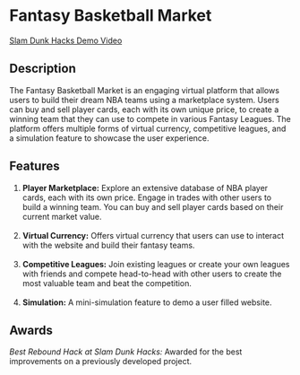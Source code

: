 <!DOCTYPE html>
<html lang="en">

<head>
  <meta charset="UTF-8">
  <meta name="viewport" content="width=device-width, initial-scale=1.0">
  
</head>

<body>
  <h1>Fantasy Basketball Market</h1>
  <a href = "https://www.youtube.com/watch?v=BvPHx-J4K94">Slam Dunk Hacks Demo Video</a>
  <h2>Description</h2>
  <p>The Fantasy Basketball Market is an engaging virtual platform that allows users to build their dream NBA teams
    using a marketplace system. Users can buy and sell player cards, each with its own unique price, to create a
    winning team that they can use to compete in various Fantasy Leagues. The platform offers multiple forms of virtual
    currency, competitive leagues, and a simulation feature to showcase the user experience.</p>
  
  <h2>Features</h2>
  <ol>
    <li><strong>Player Marketplace:</strong> Explore an extensive database of NBA player cards, each with its own price.
      Engage in trades with other users to build a winning team. You can buy and sell player cards based on their
      current market value.</li> <br>
    <li><strong>Virtual Currency:</strong> Offers virtual currency that users can use to
      interact with the website and build their fantasy teams.</li> <br>
    <li><strong>Competitive Leagues:</strong> Join existing leagues or create your own leagues with friends and compete head-to-head with other users to create the most valuable team and beat the
      competition.</li> <br>
    <li><strong>Simulation:</strong> A mini-simulation feature to demo a user filled website.</li>
  </ol>

  <h2>Awards</h2>
  <p><em>Best Rebound Hack at Slam Dunk Hacks:</em> Awarded for the best improvements
    on a previously developed project. </p>

  

  
